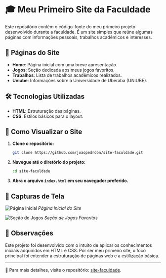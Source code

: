 # 🎓 Meu Primeiro Site da Faculdade

Este repositório contém o código-fonte do meu primeiro projeto desenvolvido durante a faculdade. É um site simples que reúne algumas páginas com informações pessoais, trabalhos acadêmicos e interesses.

## 📄 Páginas do Site

- **Home**: Página inicial com uma breve apresentação.
- **Jogos**: Seção dedicada aos meus jogos favoritos.
- **Trabalhos**: Lista de trabalhos acadêmicos realizados.
- **Uniube**: Informações sobre a Universidade de Uberaba (UNIUBE).

## 🛠️ Tecnologias Utilizadas

- **HTML**: Estruturação das páginas.
- **CSS**: Estilos básicos para o layout.

## 🚀 Como Visualizar o Site

1. **Clone o repositório:**

   ```bash
   git clone https://github.com/joaopedrobn/site-faculdade.git
   ```

2. **Navegue até o diretório do projeto:**

   ```bash
   cd site-faculdade
   ```

3. **Abra o arquivo `index.html` em seu navegador preferido.**

## 📸 Capturas de Tela

![Página Inicial](https://github.com/joaopedrobn/site-faculdade/raw/main/imagens/home.png)
*Página Inicial do Site*

![Seção de Jogos](https://github.com/joaopedrobn/site-faculdade/raw/main/imagens/jogos.png)
*Seção de Jogos Favoritos*

## 📝 Observações

Este projeto foi desenvolvido com o intuito de aplicar os conhecimentos iniciais adquiridos em HTML e CSS. Por ser meu primeiro site, o foco principal foi entender a estruturação de páginas web e a estilização básica.

---
📌 Para mais detalhes, visite o repositório: [site-faculdade](https://github.com/joaopedrobn/site-faculdade).
